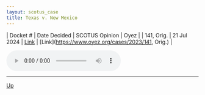 ```yaml
---
layout: scotus_case
title: Texas v. New Mexico
---
```


| Docket # | Date Decided | SCOTUS Opinion | Oyez |
| 141, Orig. | 21 Jul 2024 | [Link](https://www.supremecourt.gov/opinions/23pdf/602us1r47_c07d.pdf) | [Link](https://www.oyez.org/cases/2023/141, Orig.) |

<audio controls>
   <source src='./resources/141, Orig..mp3' type='audio/mpeg'>
</audio>

<object data='./resources/141, Orig..pdf' type='application/pdf'></object>

---

[Up](./README.md)